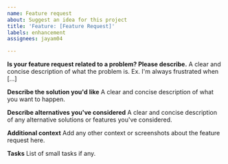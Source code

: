 ```yaml
---
name: Feature request
about: Suggest an idea for this project
title: 'Feature: [Feature Request]'
labels: enhancement
assignees: jayam04

---
```


**Is your feature request related to a problem? Please describe.**
A clear and concise description of what the problem is. Ex. I'm always frustrated when [...]

**Describe the solution you'd like**
A clear and concise description of what you want to happen.

**Describe alternatives you've considered**
A clear and concise description of any alternative solutions or features you've considered.

**Additional context**
Add any other context or screenshots about the feature request here.

**Tasks**
List of small tasks if any.
